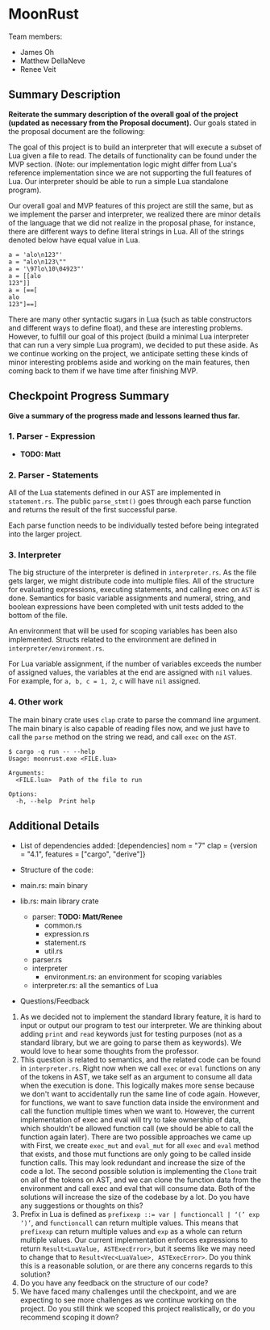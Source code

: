 # MoonRust

Team members:

- James Oh
- Matthew DellaNeve
- Renee Veit

## Summary Description
**Reiterate the summary description of the overall goal of the project (updated as necessary from the Proposal document).**
Our goals stated in the proposal document are the following:

The goal of this project is to build an interpreter that will execute a subset of Lua given a file to read. The details of functionality can be found under the MVP section. (Note: our implementation logic might differ from Lua's reference implementation since we are not supporting the full features of Lua. Our interpreter should be able to run a simple Lua standalone program).

Our overall goal and MVP features of this project are still the same, but as we implement the parser and interpreter, we realized there are minor details of the language that we did not realize in the proposal phase, for instance, there are different ways to define literal strings in Lua. All of the strings denoted below have equal value in Lua.

```
a = 'alo\n123"'
a = "alo\n123\""
a = '\97lo\10\04923"'
a = [[alo
123"]]
a = [==[
alo
123"]==]
```   

There are many other syntactic sugars in Lua (such as table constructors and different ways to define float), and these are interesting problems. However, to fulfill our goal of this project (build a minimal Lua interpreter that can run a very simple Lua program), we decided to put these aside. As we continue working on the project, we anticipate setting these kinds of minor interesting problems aside and working on the main features, then coming back to them if we have time after finishing MVP.

## Checkpoint Progress Summary

**Give a summary of the progress made and lessons learned thus far.**

### 1. Parser - Expression
- **TODO: Matt**

### 2. Parser -  Statements
All of the Lua statements defined in our AST are implemented in `statement.rs`. The public `parse_stmt()` goes through each parse function and returns the result of the first successful parse. 

Each parse function needs to be individually tested before being integrated into the larger project. 

### 3. Interpreter
The big structure of the interpreter is defined in `interpreter.rs`. As the file gets larger, we might distribute code into multiple files. All of the structure for evaluating expressions, executing statements, and calling exec on `AST` is done. Semantics for basic variable assignments and numeral, string, and boolean expressions have been completed with unit tests added to the bottom of the file. 

An environment that will be used for scoping variables has been also implemented. Structs related to the environment are defined in `interpreter/environment.rs`.

For Lua variable assignment, if the number of variables exceeds the number of assigned values, the variables at the end are assigned with `nil` values. For example, for `a, b, c = 1, 2`, `c` will have `nil` assigned.

### 4. Other work
The main binary crate uses `clap` crate to parse the command line argument. The main binary is also capable of reading files now, and we just have to call the `parse` method on the string we read, and call `exec` on the `AST`.

```
$ cargo -q run -- --help
Usage: moonrust.exe <FILE.lua>

Arguments:
  <FILE.lua>  Path of the file to run

Options:
  -h, --help  Print help
```


## Additional Details
- List of dependencies added: 
[dependencies]
nom = "7"
clap = {version = "4.1", features = ["cargo", "derive"]}

- Structure of the code:
- main.rs: main binary
- lib.rs: main library crate
    - parser: **TODO: Matt/Renee**
      - common.rs
      - expression.rs
      - statement.rs
      - util.rs
    - parser.rs
    - interpreter
      - environment.rs: an environment for scoping variables
    - interpreter.rs: all the semantics of Lua

- Questions/Feedback
1. As we decided not to implement the standard library feature, it is hard to input or output our program to test our interpreter. We are thinking about adding `print` and `read` keywords just for testing purposes (not as a standard library, but we are going to parse them as keywords). We would love to hear some thoughts from the professor.
2. This question is related to semantics, and the related code can be found in `interpreter.rs`. Right now when we call `exec` or `eval` functions on any of the tokens in AST, we take self as an argument to consume all data when the execution is done. This logically makes more sense because we don't want to accidentally run the same line of code again. However, for functions, we want to save function data inside the environment and call the function multiple times when we want to. However, the current implementation of exec and eval will try to take ownership of data, which shouldn't be allowed function call (we should be able to call the function again later). There are two possible approaches we came up with First, we create `exec_mut` and `eval_mut` for all `exec` and `eval` method that exists, and those mut functions are only going to be called inside function calls. This may look redundant and increase the size of the code a lot. The second possible solution is implementing the `Clone` trait on all of the tokens on AST, and we can clone the function data from the environment and call exec and eval that will consume data. Both of the solutions will increase the size of the codebase by a lot. Do you have any suggestions or thoughts on this?
3. Prefix in Lua is defined as `prefixexp ::= var | functioncall | ‘(’ exp ‘)’`, and `functioncall` can return multiple values. This means that `prefixexp` can return multiple values and `exp` as a whole can return multiple values. Our current implementation enforces expressions to return `Result<LuaValue, ASTExecError>`, but it seems like we may need to change that to `Result<Vec<LuaValue>, ASTExecError>`. Do you think this is a reasonable solution, or are there any concerns regards to this solution? 
4. Do you have any feedback on the structure of our code?
5. We have faced many challenges until the checkpoint, and we are expecting to see more challenges as we continue working on the project. Do you still think we scoped this project realistically, or do you recommend scoping it down?